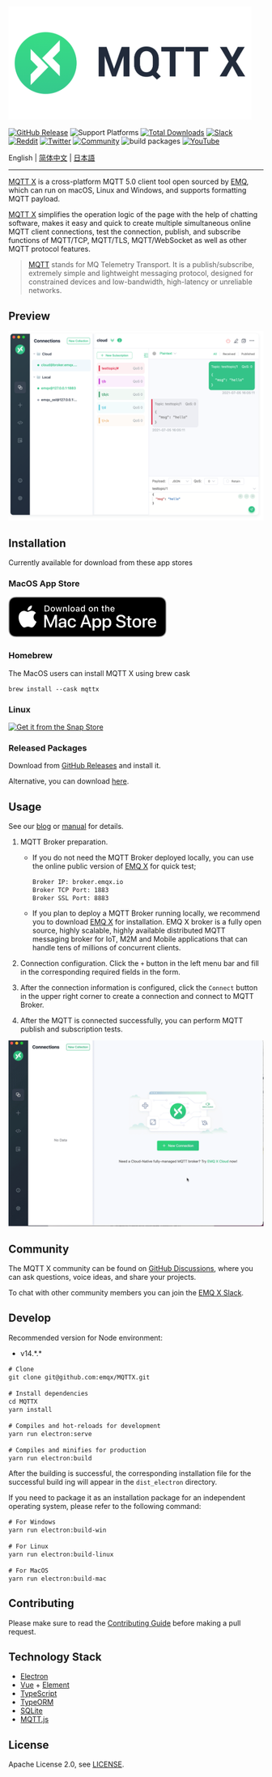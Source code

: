 <img src="./assets/mqttx-logo.png" width="480" alt="MQTTX Logo" />

[![GitHub Release](https://img.shields.io/github/release/emqx/mqttx?color=brightgreen)](https://github.com/emqx/mqttx/releases)
![Support Platforms](https://camo.githubusercontent.com/a50c47295f350646d08f2e1ccd797ceca3840e52/68747470733a2f2f696d672e736869656c64732e696f2f62616467652f706c6174666f726d2d6d61634f5325323025374325323057696e646f77732532302537432532304c696e75782d6c69676874677265792e737667) [![Total Downloads](https://img.shields.io/github/downloads/emqx/mqttx/total.svg)](https://github.com/emqx/mqttx/releases)
[![Slack](https://img.shields.io/badge/Slack-EMQ%20X-39AE85?logo=slack)](https://slack-invite.emqx.io/)
[![Reddit](https://img.shields.io/badge/Reddit-EMQ%20X-orange?logo=reddit)](https://www.reddit.com/r/emqx/)
[![Twitter](https://img.shields.io/badge/Follow-EMQ-1DA1F2?logo=twitter)](https://twitter.com/EMQTech)
[![Community](https://img.shields.io/badge/Community-MQTT%20X-yellow?logo=github)](https://github.com/emqx/MQTTX/discussions)
![build packages](https://github.com/emqx/MQTTX/workflows/build%20packages/badge.svg)
[![YouTube](https://img.shields.io/badge/Subscribe-EMQ-FF0000?logo=youtube)](https://www.youtube.com/channel/UC5FjR77ErAxvZENEWzQaO5Q)

English | [简体中文](./README-CN.md) | [日本語](./README-JP.md)

---

[MQTT X](https://mqttx.app) is a cross-platform MQTT 5.0 client tool open sourced by [EMQ](https://emqx.io), which can run on macOS, Linux and Windows, and supports formatting MQTT payload.

[MQTT X](https://mqttx.app) simplifies the operation logic of the page with the help of chatting software, makes it easy and quick to create multiple simultaneous online MQTT client connections, test the connection, publish, and subscribe functions of MQTT/TCP, MQTT/TLS, MQTT/WebSocket as well as other MQTT protocol features.

> [MQTT](http://mqtt.org/faq) stands for MQ Telemetry Transport. It is a publish/subscribe, extremely simple and lightweight messaging protocol, designed for constrained devices and low-bandwidth, high-latency or unreliable networks.

## Preview

![mqttx-preview](./assets/mqttx-preview.png)

## Installation

Currently available for download from these app stores

### MacOS App Store

[![Get it from the Snap Store](./assets/app-store-download.svg)](https://apps.apple.com/us/app/mqttx/id1514074565?mt=12)

### Homebrew

The MacOS users can install MQTT X using brew cask

```shell
brew install --cask mqttx
```

### Linux

[![Get it from the Snap Store](https://snapcraft.io/static/images/badges/en/snap-store-black.svg)](https://snapcraft.io/mqttx)

### Released Packages

Download from [GitHub Releases](https://github.com/emqx/MQTTX/releases) and install it.

Alternative, you can download [here](https://www.emqx.io/downloads/MQTTX/).

## Usage

See our [blog](https://www.emqx.io/blog/mqtt-x-guideline) or [manual](./docs/manual.md) for details.

1. MQTT Broker preparation.

    - If you do not need the MQTT Broker deployed locally, you can use the online public version of [EMQ X](https://github.com/emqx/emqx) for quick test;

        ```shell
        Broker IP: broker.emqx.io
        Broker TCP Port: 1883
        Broker SSL Port: 8883
        ```

    - If you plan to deploy a MQTT Broker running locally, we recommend you to download [EMQ X](https://github.com/emqx/emqx/releases) for installation. EMQ X broker is a fully open source, highly scalable, highly available distributed MQTT messaging broker for IoT, M2M and Mobile applications that can handle tens of millions of concurrent clients.

2. Connection configuration. Click the `+` button in the left menu bar and fill in the corresponding required fields in the form.

3. After the connection information is configured, click the `Connect` button in the upper right corner to create a connection and connect to MQTT Broker.

4. After the MQTT is connected successfully, you can perform MQTT publish and subscription tests.

![mqttx-gif](./assets/mqttx-gif.gif)

## Community

The MQTT X community can be found on [GitHub Discussions](https://github.com/emqx/MQTTX/discussions), where you can ask questions, voice ideas, and share your projects.

To chat with other community members you can join the [EMQ X Slack](https://slack-invite.emqx.io).

## Develop

Recommended version for Node environment:

- v14.\*.\*

``` shell
# Clone
git clone git@github.com:emqx/MQTTX.git

# Install dependencies
cd MQTTX
yarn install

# Compiles and hot-reloads for development
yarn run electron:serve

# Compiles and minifies for production
yarn run electron:build
```

After the building is successful, the corresponding installation file for the successful build ing will appear in the `dist_electron` directory.

If you need to package it as an installation package for an independent operating system, please refer to the following command:

```shell
# For Windows
yarn run electron:build-win

# For Linux
yarn run electron:build-linux

# For MacOS
yarn run electron:build-mac
```

## Contributing

Please make sure to read the [Contributing Guide](https://github.com/emqx/MQTTX/blob/master/.github/CONTRIBUTING.md) before making a pull request.

## Technology Stack

- [Electron](https://electronjs.org/)
- [Vue](https://vuejs.org/) + [Element](https://element.eleme.io)
- [TypeScript](https://www.typescriptlang.org/)
- [TypeORM](https://github.com/typeorm/typeorm)
- [SQLite](https://github.com/mapbox/node-sqlite3)
- [MQTT.js](https://github.com/mqttjs/MQTT.js)

## License

Apache License 2.0, see [LICENSE](https://github.com/emqx/MQTTX/blob/master/LICENSE).
